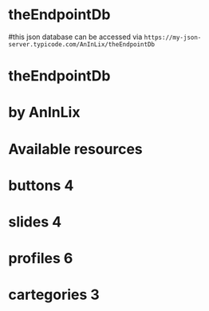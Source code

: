 # theEndpointDb

#this json database can be accessed via `https://my-json-server.typicode.com/AnInLix/theEndpointDb`

# theEndpointDb
# by AnInLix
#   Available resources
#      buttons 4
#      slides 4
#      profiles 6
#      cartegories 3
